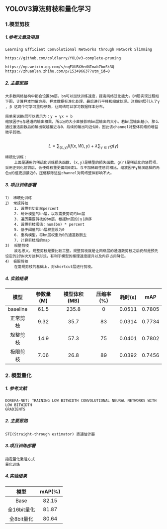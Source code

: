 ## YOLOV3算法剪枝和量化学习

### 1.模型剪枝

##### 1.参考文章及项目

```
Learning Efficient Convolutional Networks through Network Slimming
```

```
https://github.com/coldlarry/YOLOv3-complete-pruning
```

```
https://mp.weixin.qq.com/s/nqEXUBXHedNImabZboSk3Q
https://zhuanlan.zhihu.com/p/153496637?utm_id=0
```

##### 2. 主要思路

```
大多数网络结构中都会设置bn层，bn可以加快训练速度，提高网络泛化能力。BN层实现过程如下图，计算样本均值方差，样本数据标准化处理，最后进行平移和缩放处理。注意BN层引入了γ , β 这两个可学习重构参数，让网络可以学习数据样本分布。
```

```
简单来说BN层可以表示为：y = γx + b
缩放因子γ与通道的输出相乘，所以γ的大小直接影响bn层输出的大小。若bn层输出越小，那么通过激活函数后的输出就越接近与0，后续的输出均近似0，因此该channel对整体网络的增益微乎其微。
	
```

$$
L=\sum_{(x, y)} l(f(x, W), y)+\lambda \sum_{\gamma \in \Gamma} g(\gamma)
$$

```
稀疏化训练：
	上面是通用的稀疏化训练损失函数，(x,y)是模型的损失函数，g(r)是稀疏化的惩罚项，采用正则化惩罚后，会使得权重更偏向0或1。与不加稀疏性惩罚相比，缩放因子γ扮演选择的角色γ的值更加接近0，压缩移除这些channel对网络整体影响不大。
```

##### 3. 项目训练部署

```
1） 稀疏化训练
2） 常规剪枝
	1. 设置剪切比率percent
	2. 统计模型的bn层，以及需要剪切的bn层
	3. 遍历需要剪枝的bn层，根据bn层的|γ|排序
	4. 设置剪枝阈值：num(bn) * percent
	5. 低于阈值的bn层权重设为0
	6. 重构模型，将bn层权重为0的通道数删去
	7. 计算剪枝后的map
3)	规整剪枝
	故名思义，规整剪枝是要比较工整。规整剪枝就是让网络层的通道数剪枝之后仍然是预先设定的2的N次方这种形式，有利于模型的推理速度提升以及内存占用降低。
4） 极限剪枝
	在常规剪枝的基础上，对shortcut层进行剪枝。
```

##### 4. 实验结果

|   模型   | 参数量(M) | 模型体积(MB) | 压缩率(%) | 耗时(s) |  mAP   |
| :------: | :-------: | :----------: | :-------: | :-----: | :----: |
| baseline |   61.5    |    235.8     |     0     | 0.0511  | 0.7805 |
| 正常剪枝 |   9.32    |     35.7     |    83     | 0.0314  | 0.7734 |
| 规整剪枝 |   14.9    |     57.3     |    75     | 0.0401  | 0.7802 |
| 极限剪枝 |   7.06    |     26.8     |    89     | 0.0392  | 0.7456 |

### 2. 模型量化

##### 1. 参考文献

```
DOREFA-NET: TRAINING LOW BITWIDTH CONVOLUTIONAL NEURAL NETWORKS WITH LOW BITWIDTH
GRADIENTS
```

##### 2. 主要思路

```
STE(Straight-through estimator) 直通估计器
```

##### 3.项目训练部署

```
指定量化激活方式
量化训练
```

##### 4.实验结果

|    模型     | mAP(%) |
| :---------: | :----: |
|    Base     | 82.15  |
| 全16bit量化 | 81.87  |
| 全8bit量化  | 80.64  |

